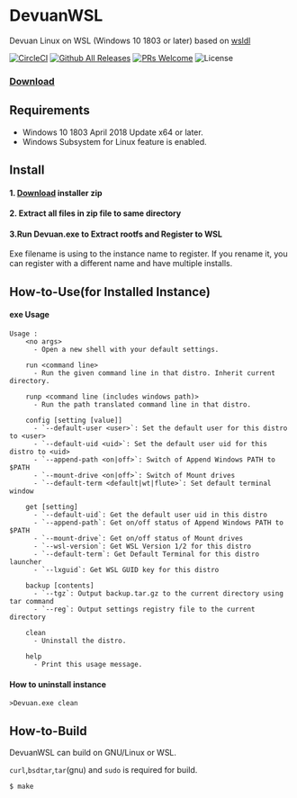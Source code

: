 # DevuanWSL
Devuan Linux on WSL (Windows 10 1803 or later)
based on [wsldl](https://github.com/yuk7/wsldl)

[![CircleCI](https://circleci.com/gh/VPraharsha3/DevuanWSL.svg?style=svg)](https://circleci.com/gh/VPraharsha3/DevuanWSL)
[![Github All Releases](http://img.shields.io/github/downloads/VPraharsha3/DevuanWSL/total.svg?style=flat-square)](https://github.com/VPraharsha3/DevuanWSL/releases/latest)
[![PRs Welcome](https://img.shields.io/badge/PRs-welcome-brightgreen.svg?style=flat-square)](http://makeapullrequest.com)
![License](https://img.shields.io/github/license/yuk7/AlpineWSL.svg?style=flat-square)

### [Download](https://github.com/VPraharsha3/DevuanWSL/releases)


## Requirements
* Windows 10 1803 April 2018 Update x64 or later.
* Windows Subsystem for Linux feature is enabled.

## Install
#### 1. [Download](https://github.com/VPraharsha3/DevuanWSL/releases) installer zip

#### 2. Extract all files in zip file to same directory

#### 3.Run Devuan.exe to Extract rootfs and Register to WSL
Exe filename is using to the instance name to register.
If you rename it, you can register with a different name and have multiple installs.


## How-to-Use(for Installed Instance)
#### exe Usage
```dos
Usage :
    <no args>
      - Open a new shell with your default settings.

    run <command line>
      - Run the given command line in that distro. Inherit current directory.

    runp <command line (includes windows path)>
      - Run the path translated command line in that distro.

    config [setting [value]]
      - `--default-user <user>`: Set the default user for this distro to <user>
      - `--default-uid <uid>`: Set the default user uid for this distro to <uid>
      - `--append-path <on|off>`: Switch of Append Windows PATH to $PATH
      - `--mount-drive <on|off>`: Switch of Mount drives
      - `--default-term <default|wt|flute>`: Set default terminal window

    get [setting]
      - `--default-uid`: Get the default user uid in this distro
      - `--append-path`: Get on/off status of Append Windows PATH to $PATH
      - `--mount-drive`: Get on/off status of Mount drives
      - `--wsl-version`: Get WSL Version 1/2 for this distro
      - `--default-term`: Get Default Terminal for this distro launcher
      - `--lxguid`: Get WSL GUID key for this distro

    backup [contents]
      - `--tgz`: Output backup.tar.gz to the current directory using tar command
      - `--reg`: Output settings registry file to the current directory

    clean
      - Uninstall the distro.

    help
      - Print this usage message.
```


#### How to uninstall instance
```dos
>Devuan.exe clean

```

## How-to-Build
DevuanWSL can build on GNU/Linux or WSL.

`curl`,`bsdtar`,`tar`(gnu) and `sudo` is required for build.
```shell
$ make
```
